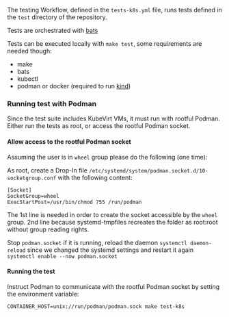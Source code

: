 The testing Workflow, defined in the `tests-k8s.yml` file, runs tests defined in the `test` directory of the repository.

Tests are orchestrated with [bats](https://bats-core.readthedocs.io/en/stable/)

Tests can be executed locally with `make test`, some requirements are needed though:

- make
- bats
- kubectl
- podman or docker (required to run [kind](https://kind.sigs.k8s.io/))

### Running test with Podman

Since the test suite includes KubeVirt VMs, it must run with rootful Podman.
Either run the tests as root, or access the rootful Podman socket.

#### Allow access to the rootful Podman socket

Assuming the user is in `wheel` group please do the following (one time):

As root, create a Drop-In file `/etc/systemd/system/podman.socket.d/10-socketgroup.conf`
with the following content:
```
[Socket]
SocketGroup=wheel
ExecStartPost=/usr/bin/chmod 755 /run/podman
```

The 1st line is needed in order to create the socket accessible by the `wheel` group.
2nd line because systemd-tmpfiles recreates the folder as root:root without group reading rights.

Stop `podman.socket` if it is running,
reload the daemon `systemctl daemon-reload` since we changed the systemd settings
and restart it again `systemctl enable --now podman.socket`

#### Running the test

Instruct Podman to communicate with the rootful Podman socket by setting the environment variable:
```
CONTAINER_HOST=unix://run/podman/podman.sock make test-k8s
```
